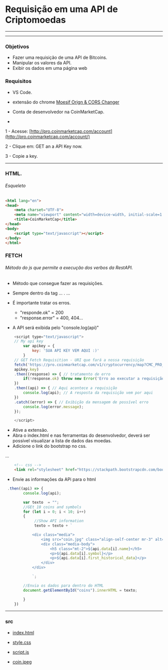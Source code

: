 #  Requisição em uma API de Criptomoedas
___
___

### Objetivos
 * Fazer uma requisição de uma API de Bitcoins.
 * Manipular os valores da API.
 * Exibir os dados em uma página web
 
### Requisitos
 * VS Code.
 * extensão do chrome [Moesif Orign & CORS Changer](https://chrome.google.com/webstore/detail/moesif-origin-cors-change/digfbfaphojjndkpccljibejjbppifbc/related?hl=pt-BR&authuser=1)
 
 * Conta de desenvolvedor na CoinMarketCap.
 * 
 1 - Acesse: [http://pro.coinmarketcap.com/account](http://pro.coinmarketcap.com/account/)
 
 2 - Clique em: GET an a API Key now.
 
 3 - Copie a key.
 
 ___

### HTML.
###### Esqueleto

~~~html
<html lang="en">
<head>
    <meta charset="UTF-8">
    <meta name="viewport" content="width=device-width, initial-scale=1.0">
    <title>CoinMarketCap</title>
</head>
<body>
    <script type="text/javascript"></script>
</body>
</html>
~~~

 
### FETCH
###### Método do js que permite a execução dos verbos da RestAPI.

 * Método que consegue fazer as requisições.
 * Sempre dentro da tag ... <script> </script>. ...
 * É importante tratar os erros.
 	* "responde.ok" = 200
 	* "response.error" = 400, 404...
 
* A API será exibida pelo "console.log(api)"

~~~javascript
    <script type="text/javascript">
    // My api key
        var apikey = {
            key: 'SUA API KEY VEM AQUI :)'
        }
    // GET Fetch Requisition - URI que fará a nossa requisição
    fetch('https://pro.coinmarketcap.com/v1/cryptocurrency/map?CMC_PRO_API_KEY=' +
    apikey.key)
    .then((response) => { // tratamento de erro
        if(!response.ok) throw new Error('Erro ao executar a requisição, status ' + response.status);
    })
    .then((api) => { // Aqui acontece a requisição
        console.log(api); // A resposta da requisição vem por aqui
    })
    .catch((error) => { // Exibição da mensagem de possível erro
        console.log(error.message);
    });

    </script>
~~~

* Ative a extensão.
* Abra o index.html e nas ferramentas do desenvolvedor, deverá ser possível visualizar a lista de dados das moedas.
* Adicione o link do bootstrap no css.

...
<meta name="viewport" content="width=device-width, initial-scale=1.0">

~~~html
    <!-- css -->
    <link rel="stylesheet" href="https://stackpath.bootstrapcdn.com/bootstrap/4.1.3/css/bootstrap.min.css" integrity="sha384-MCw98/SFnGE8fJT3GXwEOngsV7Zt27NXFoaoApmYm81iuXoPkFOJwJ8ERdknLPMO" crossorigin="anonymous">
~~~

* Envie as informações da APi para o html

~~~javascript
 .then((api) => {
        console.log(api);

        var texto  = "";
        //GEt 10 coins and symbols
        for (let i = 0; i < 10; i++)
        {
             //Show API information
             texto = texto + `

            <div class="media">
                <img src="coin.jpg" class="align-self-center mr-3" alt="coin" width="100" height="60">
                <div class="media-body">
                    <h5 class="mt-2">${api.data[i].name}</h5>
                    <p>${api.data[i].symbol}</p>
                    <p>${api.data[i].first_historical_data}</p>
                </div>
            </div>

            `;  

        //Envia os dados para dentro do HTML    
        document.getElementById("coins").innerHTML = texto;

        }   
    })
~~~

___

### src

* [index.html](https://github.com/aluiziomonteiro/request-api-bitcoin/blob/master/index.html)

* [style.css](https://github.com/aluiziomonteiro/request-api-bitcoin/blob/master/css/style.css)

* [script.js](https://github.com/aluiziomonteiro/request-api-bitcoin/blob/master/js/script.js)

* [coin.jpeg](https://github.com/aluiziomonteiro/request-api-bitcoin/blob/master/img/coin.jpeg)
